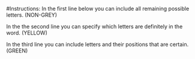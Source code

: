 #Instructions:
In the first line below you can include all remaining possible letters. (NON-GREY)

In the the second line you can specify which letters are definitely in the word. (YELLOW)

In the third line you can include letters and their positions that are certain. (GREEN)
